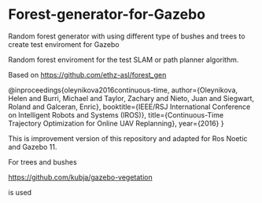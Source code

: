 # Forest-generator-for-Gazebo
Random forest generator with using different type of bushes and trees to create test enviroment for Gazebo


Random forest enviroment for the test SLAM or path planner algorithm.

Based on 
https://github.com/ethz-asl/forest_gen

@inproceedings{oleynikova2016continuous-time,
  author={Oleynikova, Helen and Burri, Michael and Taylor, Zachary  and  Nieto, Juan and Siegwart, Roland and Galceran, Enric},
  booktitle={IEEE/RSJ International Conference on Intelligent Robots and Systems (IROS)},
  title={Continuous-Time Trajectory Optimization for Online UAV Replanning},
  year={2016}
}

This is improvement version of this repository and adapted for Ros Noetic and Gazebo 11.

For trees and bushes 

https://github.com/kubja/gazebo-vegetation

is used

